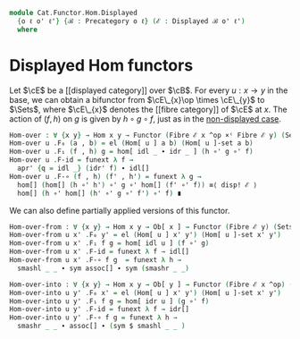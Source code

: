 <!--
```agda
open import Cat.Instances.Product
open import Cat.Displayed.Solver
open import Cat.Displayed.Fibre
open import Cat.Displayed.Base
open import Cat.Prelude

import Cat.Displayed.Reasoning
```
-->

```agda
module Cat.Functor.Hom.Displayed
  {o ℓ o' ℓ'} {ℬ : Precategory o ℓ} (ℰ : Displayed ℬ o' ℓ')
  where
```

<!--
```agda
open Precategory ℬ
open Displayed ℰ
open Cat.Displayed.Reasoning ℰ
open Functor
```
-->

# Displayed Hom functors

Let $\cE$ be a \[\[displayed category]] over $\cB$. For every $u : x \to y$
in the base, we can obtain a bifunctor from $\cE\_{x}\op \times \cE\_{y}$
to $\Sets$, where $\cE\_{x}$ denotes the \[\[fibre category]] of $\cE$ at $x$.
The action of $(f, h)$ on $g$ is given by $h \circ g \circ f$, just as
in the [non-displayed case].

[bifunctor]: Cat.Functor.Bifunctor.html
[non-displayed case]: Cat.Functor.Hom.html

```agda
Hom-over : ∀ {x y} → Hom x y → Functor (Fibre ℰ x ^op ×ᶜ Fibre ℰ y) (Sets ℓ')
Hom-over u .F₀ (a , b) = el (Hom[ u ] a b) (Hom[ u ]-set a b)
Hom-over u .F₁ (f , h) g = hom[ idl _ ∙ idr _ ] (h ∘' g ∘' f)
Hom-over u .F-id = funext λ f →
  apr' {q = idl _} (idr' f) ∙ idl[]
Hom-over u .F-∘ (f , h) (f' , h') = funext λ g →
  hom[] (hom[] (h ∘' h') ∘' g ∘' hom[] (f' ∘' f)) ≡⟨ disp! ℰ ⟩
  hom[] (h ∘' hom[] (h' ∘' g ∘' f') ∘' f) ∎
```

We can also define partially applied versions of this functor.

```agda
Hom-over-from : ∀ {x y} → Hom x y → Ob[ x ] → Functor (Fibre ℰ y) (Sets ℓ')
Hom-over-from u x' .F₀ y' = el (Hom[ u ] x' y') (Hom[ u ]-set x' y')
Hom-over-from u x' .F₁ f g = hom[ idl u ] (f ∘' g)
Hom-over-from u x' .F-id = funext λ f → idl[]
Hom-over-from u x' .F-∘ f g  = funext λ h →
  smashl _ _ ∙ sym assoc[] ∙ sym (smashr _ _)

Hom-over-into : ∀ {x y} → Hom x y → Ob[ y ] → Functor (Fibre ℰ x ^op) (Sets ℓ')
Hom-over-into u y' .F₀ x' = el (Hom[ u ] x' y') (Hom[ u ]-set x' y')
Hom-over-into u y' .F₁ f g = hom[ idr u ] (g ∘' f)
Hom-over-into u y' .F-id = funext λ f → idr[]
Hom-over-into u y' .F-∘ f g = funext λ h →
  smashr _ _ ∙ assoc[] ∙ (sym $ smashl _ _ )
```
